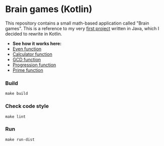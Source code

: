 # Brain games (Kotlin)

This repository contains a small math-based application called "Brain games". This is a reference to my very [first project](https://github.com/Linkshegelianer/brain-games) written in Java, which I decided to rewrite in Kotlin.

* **See how it works here:**
* [Even function](https://asciinema.org/a/hzGX8ZCjG6W3kEjXAiRb5307f)
* [Calculator function](https://asciinema.org/a/DlmPkzLBkGYmNQPlwQ0GSFInG)
* [GCD function](https://asciinema.org/a/V4ATlJqjMC0hM9K9SRjRhR1UB)
* [Progression function](https://asciinema.org/a/2fUuyfvDQp65onPhu5wffrPaW)
* [Prime function](https://asciinema.org/a/KsWnqb9Z1K7cboONrlHluwGBh)

### Build

```  
make build
```  

### Check code style
```  
make lint
```  

### Run
```  
make run-dist
```
